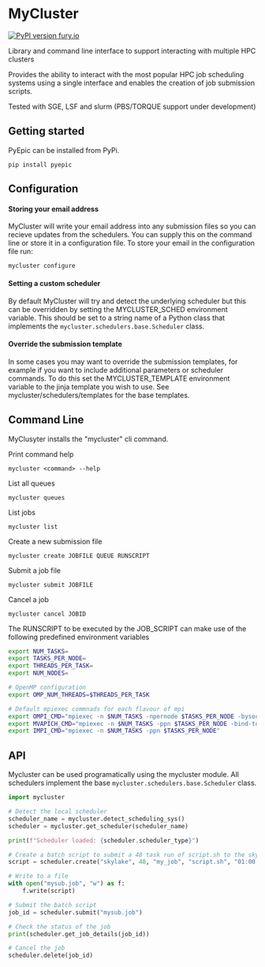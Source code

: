 # MyCluster
[![PyPI version fury.io](https://badge.fury.io/py/pyepic.svg)](https://pypi.python.org/pypi/MyCluster/)

Library and command line interface to support interacting with multiple HPC clusters  

Provides the ability to interact with the most popular HPC job scheduling systems using a single interface 
and enables the creation of job submission scripts. 
 
Tested with SGE, LSF and slurm (PBS/TORQUE support under development)

## Getting started
PyEpic can be installed from PyPi.

```
pip install pyepic
```

## Configuration

#### Storing your email address
MyCluster will write your email address into any submission files so you can recieve updates from the schedulers. You can supply this on the command line or store it in a configuration file.
To store your email in the configuration file run:
```
mycluster configure
```

#### Setting a custom scheduler
By default MyCluster will try and detect the underlying scheduler but this can be overridden by setting the MYCLUSTER_SCHED environment variable. This should be set to a string name of a Python class that implements the `mycluster.schedulers.base.Scheduler` class.

#### Override the submission template
In some cases you may want to override the submission templates, for example if you want to include additional parameters or scheduler commands. To do this set the MYCLUSTER_TEMPLATE environment variable to the jinja template you wish to use. See mycluster/schedulers/templates for the base templates.

## Command Line
MyClusyter installs the "mycluster" cli command.

Print command help
```
mycluster <command> --help
```

List all queues
```
mycluster queues
```

List jobs 
```
mycluster list
```

Create a new submission file
```
mycluster create JOBFILE QUEUE RUNSCRIPT
```

Submit a job file
```
mycluster submit JOBFILE
```

Cancel a job
```
mycluster cancel JOBID
```

The RUNSCRIPT to be executed by the JOB_SCRIPT can make use of the following predefined environment variables
```bash
export NUM_TASKS=
export TASKS_PER_NODE=
export THREADS_PER_TASK=
export NUM_NODES=

# OpenMP configuration
export OMP_NUM_THREADS=$THREADS_PER_TASK

# Default mpiexec commnads for each flavour of mpi
export OMPI_CMD="mpiexec -n $NUM_TASKS -npernode $TASKS_PER_NODE -bysocket -bind-to-socket"
export MVAPICH_CMD="mpiexec -n $NUM_TASKS -ppn $TASKS_PER_NODE -bind-to-socket"
export IMPI_CMD="mpiexec -n $NUM_TASKS -ppn $TASKS_PER_NODE"
```


## API
Mycluster can be used programatically using the mycluster module. All schedulers implement the base `mycluster.schedulers.base.Scheduler` class.

```python
import mycluster

# Detect the local scheduler
scheduler_name = mycluster.detect_scheduling_sys()
scheduler = mycluster.get_scheduler(scheduler_name)

print(f"Scheduler loaded: {scheduler.scheduler_type}")

# Create a batch script to submit a 48 task run of script.sh to the skylake queue
script = scheduler.create("skylake", 48, "my_job", "script.sh", "01:00:00", tasks_per_node=24)

# Write to a file
with open("mysub.job", "w") as f:
    f.write(script)

# Submit the batch script
job_id = scheduler.submit("mysub.job")

# Check the status of the job
print(scheduler.get_job_details(job_id))

# Cancel the job
scheduler.delete(job_id)

```
